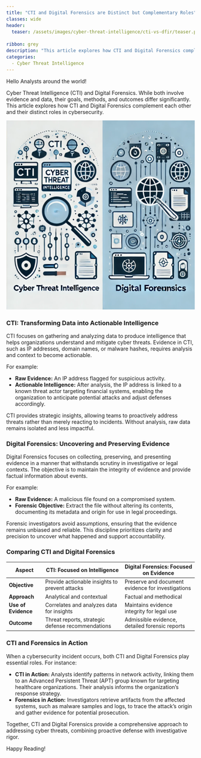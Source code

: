 ```yaml
---
title: "CTI and Digital Forensics are Distinct but Complementary Roles"
classes: wide
header:
  teaser: /assets/images/cyber-threat-intelligence/cti-vs-dfir/teaser.png

ribbon: grey
description: "This article explores how CTI and Digital Forensics complement each other and their distinct roles in cybersecurity."
categories:
  - Cyber Threat Intelligence
---
```



Hello Analysts around the world!

Cyber Threat Intelligence (CTI) and Digital Forensics. While both involve evidence and data, their goals, methods, and outcomes differ significantly. This article explores how CTI and Digital Forensics complement each other and their distinct roles in cybersecurity.

![CTI vs DFIR](/assets/images/cyber-threat-intelligence/cti-vs-dfir/teaser.png)


### CTI: Transforming Data into Actionable Intelligence

CTI focuses on gathering and analyzing data to produce intelligence that helps organizations understand and mitigate cyber threats. Evidence in CTI, such as IP addresses, domain names, or malware hashes, requires analysis and context to become actionable.

For example:

- **Raw Evidence:** An IP address flagged for suspicious activity.
- **Actionable Intelligence:** After analysis, the IP address is linked to a known threat actor targeting financial systems, enabling the organization to anticipate potential attacks and adjust defenses accordingly.

CTI provides strategic insights, allowing teams to proactively address threats rather than merely reacting to incidents. Without analysis, raw data remains isolated and less impactful.

### Digital Forensics: Uncovering and Preserving Evidence

Digital Forensics focuses on collecting, preserving, and presenting evidence in a manner that withstands scrutiny in investigative or legal contexts. The objective is to maintain the integrity of evidence and provide factual information about events.

For example:

- **Raw Evidence:** A malicious file found on a compromised system.
- **Forensic Objective:** Extract the file without altering its contents, documenting its metadata and origin for use in legal proceedings.

Forensic investigators avoid assumptions, ensuring that the evidence remains unbiased and reliable. This discipline prioritizes clarity and precision to uncover what happened and support accountability.

### Comparing CTI and Digital Forensics

| Aspect              | CTI: Focused on Intelligence                      | Digital Forensics: Focused on Evidence            |
| ------------------- | ------------------------------------------------- | ------------------------------------------------- |
| **Objective**       | Provide actionable insights to prevent attacks    | Preserve and document evidence for investigations |
| **Approach**        | Analytical and contextual                         | Factual and methodical                            |
| **Use of Evidence** | Correlates and analyzes data for insights         | Maintains evidence integrity for legal use        |
| **Outcome**         | Threat reports, strategic defense recommendations | Admissible evidence, detailed forensic reports    |

### CTI and Forensics in Action

When a cybersecurity incident occurs, both CTI and Digital Forensics play essential roles. For instance:

- **CTI in Action:** Analysts identify patterns in network activity, linking them to an Advanced Persistent Threat (APT) group known for targeting healthcare organizations. Their analysis informs the organization’s response strategy.
- **Forensics in Action:** Investigators retrieve artifacts from the affected systems, such as malware samples and logs, to trace the attack’s origin and gather evidence for potential prosecution.

Together, CTI and Digital Forensics provide a comprehensive approach to addressing cyber threats, combining proactive defense with investigative rigor.

Happy Reading!
